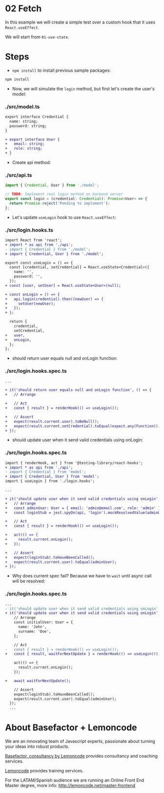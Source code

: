 # 02 Fetch

In this example we will create a simple test over a custom hook that it uses `React.useEffect`.

We will start from `01-use-state`.

# Steps

- `npm install` to install previous sample packages:

```bash
npm install
```

- Now, we will simulate the `login` method, but first let's create the user's model:

### ./src/model.ts

```diff
export interface Credential {
  name: string;
  password: string;
}

+ export interface User {
+   email: string;
+   role: string;
+ }

```

- Create api method:

### ./src/api.ts

```javascript
import { Credential, User } from './model';

// TODO: Implement real login method on backend server
export const login = (credential: Credential): Promise<User> => {
  return Promise.reject('Pending to implement');
};
```

- Let's update `useLogin` hook to use `React.useEffect`:

### ./src/login.hooks.ts

```diff
import React from 'react';
+ import * as api from './api';
- import { Credential } from './model';
+ import { Credential, User } from './model';

export const useLogin = () => {
  const [credential, setCredential] = React.useState<Credential>({
    name: '',
    password: '',
  });
+ const [user, setUser] = React.useState<User>(null);

+ const onLogin = () => {
+   api.login(credential).then((newUser) => {
+     setUser(newUser);
+   });
+ };

  return {
    credential,
    setCredential,
+   user,
+   onLogin,
  };
};

```

- should return user equals null and onLogin function:

### ./src/login.hooks.spec.ts

```diff
...

+ it('should return user equals null and onLogin function', () => {
+   // Arrange

+   // Act
+   const { result } = renderHook(() => useLogin());

+   // Assert
+   expect(result.current.user).toBeNull();
+   expect(result.current.setCredential).toEqual(expect.any(Function));
+ });

```

- should update user when it send valid credentials using onLogin:

### ./src/login.hooks.spec.ts

```diff
import { renderHook, act } from '@testing-library/react-hooks';
+ import * as api from './api';
- import { Credential } from 'model';
+ import { Credential, User } from 'model';
import { useLogin } from './login.hooks';

...

+ it('should update user when it send valid credentials using onLogin', () => {
+   // Arrange
+   const adminUser: User = { email: 'admin@email.com', role: 'admin' };
+   const loginStub = jest.spyOn(api, 'login').mockResolvedValue(adminUser);

+   // Act
+   const { result } = renderHook(() => useLogin());

+   act(() => {
+     result.current.onLogin();
+   });

+   // Assert
+   expect(loginStub).toHaveBeenCalled();
+   expect(result.current.user).toEqual(adminUser);
+ });

```

- Why does current spec fail? Because we have to `wait` until async call will be resolved:

### ./src/login.hooks.spec.ts

```diff
...
- it('should update user when it send valid credentials using onLogin', () => {
+ it('should update user when it send valid credentials using onLogin', async () => {
    // Arrange
    const initialUser: User = {
      name: 'John',
      surname: 'Doe',
    };

    // Act
-   const { result } = renderHook(() => useLogin());
+   const { result, waitForNextUpdate } = renderHook(() => useLogin());

    act(() => {
      result.current.onLogin();
    });

+   await waitForNextUpdate();

    // Assert
    expect(loginStub).toHaveBeenCalled();
    expect(result.current.user).toEqual(adminUser);
  });
  ...

```

# About Basefactor + Lemoncode

We are an innovating team of Javascript experts, passionate about turning your ideas into robust products.

[Basefactor, consultancy by Lemoncode](http://www.basefactor.com) provides consultancy and coaching services.

[Lemoncode](http://lemoncode.net/services/en/#en-home) provides training services.

For the LATAM/Spanish audience we are running an Online Front End Master degree, more info: http://lemoncode.net/master-frontend

